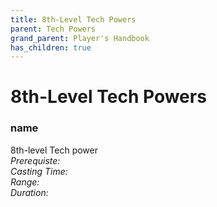 ```yaml
---
title: 8th-Level Tech Powers
parent: Tech Powers
grand_parent: Player's Handbook
has_children: true
---
```

# 8th-Level Tech Powers

### name	
8th-level Tech power
<br>*Prerequiste:* 
<br>*Casting Time:* 
<br>*Range:* 
<br>*Duration:* 
